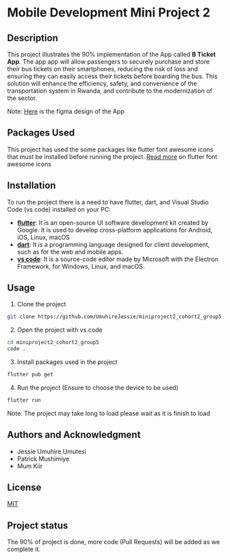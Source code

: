 # Mobile Development Mini Project 2



## Description

This project illustrates the 90% implementation of the App called **B Ticket App**. The app  app will allow passengers to securely purchase and store their bus tickets on their smartphones, reducing the risk of loss and ensuring they can easily access their tickets before boarding the bus. This solution will enhance the efficiency, safety, and convenience of the transportation system in Rwanda, and contribute to the modernization of the sector. 

Note: [Here](https://www.figma.com/file/UtylBKEbQyH8TUAGUw2CZQ/B-Ticket-APP?node-id=0%3A1&t=I958jhFKpKkjTqp2-0) is the figma design of the App

## Packages Used

This project has used the some packages like flutter font awesome icons that must be installed before running the project. [Read more](https://pub.dev/packages/font_awesome_flutter) on flutter font awesome icons

## Installation

To run the project there is a need to have flutter, dart, and Visual Studio Code (vs code) installed on your PC:

- **[flutter](https://docs.flutter.dev/get-started/install)**: It is an open-source UI software development kit created by Google. It is used to develop cross-platform applications for Android, iOS, Linux, macOS
- **[dart](https://dart.dev/)**: It is a programming language designed for client development, such as for the web and mobile apps.
- **[vs code](https://code.visualstudio.com/download)**: It is a source-code editor made by Microsoft with the Electron Framework, for Windows, Linux, and macOS.

## Usage


1. Clone the project 

``` bash
git clone https://github.com/UmuhireJessie/miniproject2_cohort2_group5.git

```

2. Open the project with vs code

``` bash
cd miniproject2_cohort2_group5
code .
```

3. Install packages used in the project

``` bash
flutter pub get
```

4. Run the project (Ensure to choose the device to be used)

``` bash
flutter run
```

Note: The project may take long to load please wait as it is finish to load

## Authors and Acknowledgment

- Jessie Umuhire Umutesi
- Patrick Mushimiye
- Mum Kiir

## License
[MIT](https://choosealicense.com/licenses/mit/)

## Project status
The 90% of project is done, more code (Pull Requests) will be added as we complete it.


